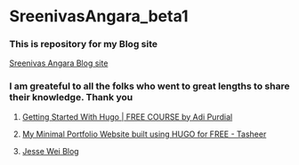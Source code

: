 # SreenivasAngara_beta1

### This is repository for my Blog site 
[Sreenivas Angara Blog site](https://cooolbabu.github.io/SreenivasAngara_beta1/)

### I am greateful to all the folks who went to great lengths to share their knowledge. Thank you

1. [Getting Started With Hugo | FREE COURSE by Adi Purdial](https://youtu.be/hjD9jTi_DQ4)

2. [My Minimal Portfolio Website built using HUGO for FREE - Tasheer](https://youtu.be/EZI9kydYhfA)

3. [Jesse Wei Blog](https://jessewei.dev/blog/)
